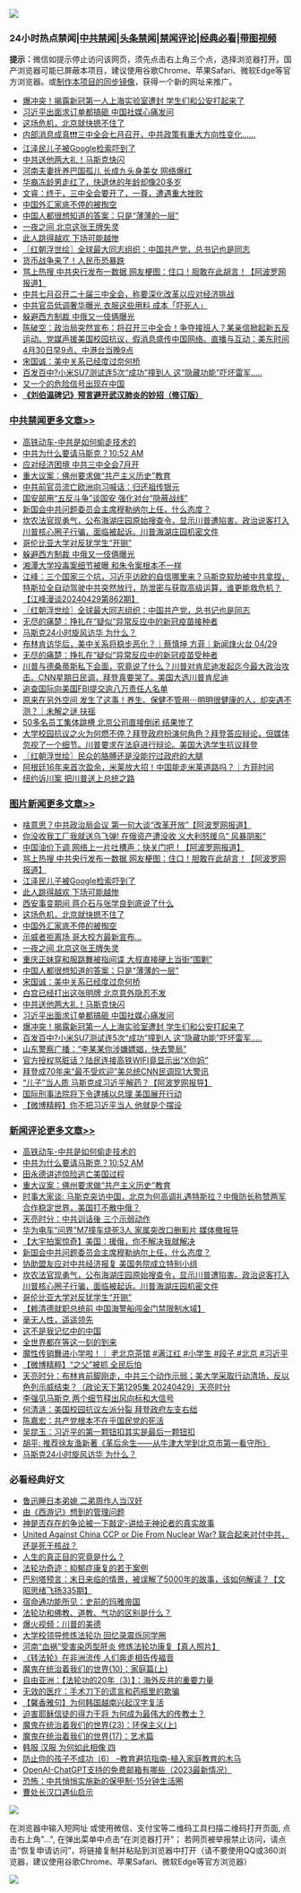 ![](https://raw.githubusercontent.com/jsvpn/jsproxy/dev/64photo/fqnews-qr.jpg)

<div id="tt">
<h3>24小时热点禁闻|<a href="#%E4%B8%AD%E5%85%B1%E7%A6%81%E9%97%BB%E6%9B%B4%E5%A4%9A%E6%96%87%E7%AB%A0">中共禁闻</a>|<a href="#%E5%9B%BE%E7%89%87%E6%96%B0%E9%97%BB%E6%9B%B4%E5%A4%9A%E6%96%87%E7%AB%A0">头条禁闻</a>|<a href="#%E6%96%B0%E9%97%BB%E8%AF%84%E8%AE%BA%E6%9B%B4%E5%A4%9A%E6%96%87%E7%AB%A0">禁闻评论|<a href="#%E5%BF%85%E7%9C%8B%E7%BB%8F%E5%85%B8%E5%A5%BD%E6%96%87">经典必看</a>|<a href="https://9290254.xyz/3" target="_blank">带图视频</a></h3>
<div><b>提示：</b>微信如提示停止访问该网页，须先点击右上角三个点，选择浏览器打开。国产浏览器可能已屏蔽本项目，建议使用谷歌Chrome、苹果Safari、微软Edge等官方浏览器。或<a href="%E5%88%B6%E4%BD%9Cgit%E7%A6%81%E9%97%BB%E9%95%9C%E5%83%8F.md">制作本项目的同步镜像</a>，获得一个新的网址来推广。</div>
<ul>

<li><a href="/topimagenews/20240430/2030588.md">爆冲突！揭露新冠第一人上海实验室遭封 学生们和公安打起来了</a></li>
<li><a href="/topimagenews/20240430/2030610.md">习近平出面求订单都搞砸 中国社媒心痛发问</a></li>
<li><a href="/topimagenews/20240430/2030706.md">这场危机，北京就快摁不住了</a></li>
<li><a href="/sohnews/20240430/2030855.md">内部消息成真❗️❗️❗️三中全会七月召开，中共政策有重大方向性变化……</a></li>
<li><a href="/topimagenews/20240430/2030711.md">江泽民儿子被Google检索吓到了</a></li>
<li><a href="/topimagenews/20240430/2030611.md">中共送他两大礼！马斯克快闪</a></li>
<li><a href="/cnnews/20240430/2030600.md">河南夫妻抚养巴国孤儿 长成九头身美女 网络爆红</a></li>
<li><a href="/cnnews/20240430/2030614.md">华裔冻龄男走红了，快退休的年龄却像20多岁</a></li>
<li><a href="/sohnews/20240430/2030828.md">文睿：终于，三中全会要开了，一尊，遭遇重大挫败</a></li>
<li><a href="/topimagenews/20240430/2030698.md">中国外汇家底不停的被掏空</a></li>
<li><a href="/topimagenews/20240430/2030662.md">中国人都很想知道的答案：只是“薄薄的一层”</a></li>
<li><a href="/topimagenews/20240430/2030696.md">一夜之间 北京这张王牌失灵</a></li>
<li><a href="/topimagenews/20240430/2030710.md">此人跳得越欢 下场可能越惨</a></li>
<li><a href="/cbnews/20240430/2030705.md">〖红朝浮世绘〗全球最大同志组织：中国共产党，总书记也是同志</a></li>
<li><a href="/finance/20240430/2030845.md">货币战争来了！人民币恐暴跌</a></li>
<li><a href="/topimagenews/20240430/2030741.md">骂上热搜 中共央行发布一数据 网友梗图：住口！胆敢在此胡言！【阿波罗网报道】</a></li>
<li><a href="/headline/20240430/2030890.md">中共七月召开二十届三中全会，称要深化改革以应对经济挑战</a></li>
<li><a href="/baitai/20240430/2030846.md">中共官员低调奢华曝光 衣服这些用料 成本「吓死人」</a></li>
<li><a href="/cbnews/20240430/2030779.md">躲避西方制裁 中俄又一伎俩曝光</a></li>
<li><a href="/sohnews/20240430/2030853.md">陈破空：政治局突然宣布：将召开三中全会！争夺接班人？某亲信掀起新五反运动。党媒声援美国校园抗议，假消息盛传中国网络。直播与互动：美东时间4月30日早9点、中港台当晚9点</a></li>
<li><a href="/topimagenews/20240430/2030632.md">宋国诚：美中关系已经度过奈何桥</a></li>
<li><a href="/topimagenews/20240430/2030583.md">百发百中?小米SU7测试连5次“成功”撞到人 这“隐藏功能”吓坏雷军…..</a></li>
<li><a href="/worldnews/20240430/2030780.md">又一个的危险信号出现在中国</a></li>
<li><b><a href="/comments/20200207/1272816.md" target="_blank">《刘伯温碑记》预言避开武汉肺炎的妙招（修订版）</a></b></li>
</ul>
</div>

<div class="catlist">
<h3><a href="/cbnews/" target="_blank">中共禁闻</a><span><a href="/cbnews/" target="_blank" rel="nofollow">更多文章>></a></span></h3>
<ul>
<li><a href="/comments/20240501/2030974.md" target="_blank">高铁动车-中共是如何偷走技术的</a></li>
<li><a href="/comments/20240501/2030957.md" target="_blank">中共为什么要请马斯克？10:52 AM</a></li>
<li><a href="/cbnews/20240501/2030946.md" target="_blank">应对经济困境 中共三中全会7月开</a></li>
<li><a href="/comments/20240430/2030930.md" target="_blank">重大议案：佛州要求做“共产主义历史”教育</a></li>
<li><a href="/cbnews/20240430/2030917.md" target="_blank">中共前官员流亡欧洲向习喊话：归还祖传银元</a></li>
<li><a href="/cbnews/20240430/2030899.md" target="_blank">国安部用“五反斗争”谈国安 强化对台“隐蔽战线”</a></li>
<li><a href="/comments/20240430/2030867.md" target="_blank">新国会中共问题委员会主席穆勒纳尔上任，什么态度？</a></li>
<li><a href="/comments/20240430/2030854.md" target="_blank">坎农法官现勇气，公布海湖庄园原始搜查令，显示川普遭陷害。政治说客打入川普核心圈子行骗，面临被起诉。川普海湖庄园机密文件</a></li>
<li><a href="/comments/20240430/2030831.md" target="_blank">哥伦比亚大学对反犹学生“开铡”</a></li>
<li><a href="/cbnews/20240430/2030779.md" target="_blank">躲避西方制裁 中俄又一伎俩曝光</a></li>
<li><a href="/cbnews/20240430/2030761.md" target="_blank">湘潭大学投毒案细节被曝 和朱令案根本不一样</a></li>
<li><a href="/cbnews/20240430/2030718.md" target="_blank">江峰：三个国家三个坑，习近平访欧的自信哪里来？马斯克软肋被中共拿捏，特斯拉全自动驾驶中共突然放行，防泄密与获取高级运算，谁更能救危机？【江峰漫谈20240429第862期】</a></li>
<li><a href="/cbnews/20240430/2030705.md" target="_blank">〖红朝浮世绘〗全球最大同志组织：中国共产党，总书记也是同志</a></li>
<li><a href="/cbnews/20240430/2030704.md" target="_blank">无尽的痛楚：挣扎在“疑似”异常反应中的新冠疫苗接种者</a></li>
<li><a href="/comments/20240430/2030633.md" target="_blank">马斯克24小时旋风访华 为什么？</a></li>
<li><a href="/comments/20240430/2030605.md" target="_blank">布林肯访华后，美中关系将稳步恶化？｜蔡慎坤 方菲｜新闻烽火台 04/29</a></li>
<li><a href="/cbnews/20240430/2030585.md" target="_blank">无尽的痛楚：挣扎在“疑似”异常反应中的新冠疫苗受种者</a></li>
<li><a href="/comments/20240430/2030550.md" target="_blank">川普与德桑蒂斯私下会面，究竟说了什么？川普对肯尼迪发起迄今最大政治攻击。CNN星期日民调，拜登真要哭了。美国大选川普肯尼迪</a></li>
<li><a href="/cbnews/20240430/2030544.md" target="_blank">追查国际向美国FBI提交逾八万责任人名单</a></li>
<li><a href="/comments/20240429/2030403.md" target="_blank">原来在另外空间 发生了这事！养生、保健不管用⋯明明很健康的人，却突遇不测？｜未解之谜 扶摇</a></li>
<li><a href="/cbnews/20240429/2030333.md" target="_blank">50多名员工集体跳槽 北京公司直接倒闭 结果惨了</a></li>
<li><a href="/comments/20240429/2030306.md" target="_blank">大学校园抗议之火为何燃不停？拜登政府扮演何角色？拜登答应辩论，但媒体忽视了一个细节。川普要求在法庭进行辩论。美国大选学生抗议拜登</a></li>
<li><a href="/cbnews/20240429/2030271.md" target="_blank">〖红朝浮世绘〗民众的胳膊还是没能拧过政府的大腿</a></li>
<li><a href="/comments/20240429/2030260.md" target="_blank">阿根廷16年来首次盈余，米莱放大招！中国能走米莱道路吗？｜方菲时间</a></li>
<li><a href="/comments/20240429/2030254.md" target="_blank">纽约诉川案 把川普送上总统之路</a></li>

</ul>
</div>
<div class="catlist">
<h3><a href="/topimagenews/" target="_blank">图片新闻</a><span><a href="/topimagenews/" target="_blank" rel="nofollow">更多文章>></a></span></h3>
<ul>
<li><a href="/topimagenews/20240501/2030960.md" target="_blank">啥意思？中共政治局会议 第一句大谈“改革开放”【阿波罗网报道】</a></li>
<li><a href="/topimagenews/20240501/2030954.md" target="_blank">你没收我工厂我就送乌飞弹! 在俄资产遭没收 义大利怒援乌“ 风暴阴影”</a></li>
<li><a href="/topimagenews/20240430/2030914.md" target="_blank">中国油价下调 网络上一片吐槽声：快关门吧！【阿波罗网报道】</a></li>
<li><a href="/topimagenews/20240430/2030741.md" target="_blank">骂上热搜 中共央行发布一数据 网友梗图：住口！胆敢在此胡言！【阿波罗网报道】</a></li>
<li><a href="/topimagenews/20240430/2030711.md" target="_blank">江泽民儿子被Google检索吓到了</a></li>
<li><a href="/topimagenews/20240430/2030710.md" target="_blank">此人跳得越欢 下场可能越惨</a></li>
<li><a href="/topimagenews/20240430/2030709.md" target="_blank">西安事变期间 蒋介石与张学良到底说了什么</a></li>
<li><a href="/topimagenews/20240430/2030706.md" target="_blank">这场危机，北京就快摁不住了</a></li>
<li><a href="/topimagenews/20240430/2030698.md" target="_blank">中国外汇家底不停的被掏空</a></li>
<li><a href="/topimagenews/20240430/2030697.md" target="_blank">示威者拒离场 哥大校方最新宣布…</a></li>
<li><a href="/topimagenews/20240430/2030696.md" target="_blank">一夜之间 北京这张王牌失灵</a></li>
<li><a href="/topimagenews/20240430/2030682.md" target="_blank">重庆正妹穿和服跳舞被指间谍 大叔直接硬上当街“围剿”</a></li>
<li><a href="/topimagenews/20240430/2030662.md" target="_blank">中国人都很想知道的答案：只是“薄薄的一层”</a></li>
<li><a href="/topimagenews/20240430/2030632.md" target="_blank">宋国诚：美中关系已经度过奈何桥</a></li>
<li><a href="/topimagenews/20240430/2030631.md" target="_blank">白宫已经打出这张明牌 北京意外隐忍不发</a></li>
<li><a href="/topimagenews/20240430/2030611.md" target="_blank">中共送他两大礼！马斯克快闪</a></li>
<li><a href="/topimagenews/20240430/2030610.md" target="_blank">习近平出面求订单都搞砸 中国社媒心痛发问</a></li>
<li><a href="/topimagenews/20240430/2030588.md" target="_blank">爆冲突！揭露新冠第一人上海实验室遭封 学生们和公安打起来了</a></li>
<li><a href="/topimagenews/20240430/2030583.md" target="_blank">百发百中?小米SU7测试连5次“成功”撞到人 这“隐藏功能”吓坏雷军…..</a></li>
<li><a href="/topimagenews/20240429/2030444.md" target="_blank">山东警察广播：“李某某你涉嫌嫖娼，快去警局”</a></li>
<li><a href="/topimagenews/20240429/2030356.md" target="_blank">官方授权骂脏话？陆民连接高铁WIFI竟显示出“X你妈”</a></li>
<li><a href="/topimagenews/20240429/2030355.md" target="_blank">拜登成70年来“最不受欢迎”美总统CNN民调现1大警讯</a></li>
<li><a href="/topimagenews/20240429/2030351.md" target="_blank">“儿子”当人质 马斯克成习近平解药？【阿波罗网报导】</a></li>
<li><a href="/topimagenews/20240429/2030332.md" target="_blank">国际刑事法院将下令逮捕以总理 美国展开行动</a></li>
<li><a href="/topimagenews/20240429/2030318.md" target="_blank">【微博精粹】你不把习近平当人 他就是个摆设</a></li>

</ul>
</div>
<div class="catlist">
<h3><a href="/comments/" target="_blank">新闻评论</a><span><a href="/comments/" target="_blank" rel="nofollow">更多文章>></a></span></h3>
<ul>
<li><a href="/comments/20240501/2030974.md" target="_blank">高铁动车-中共是如何偷走技术的</a></li>
<li><a href="/comments/20240501/2030957.md" target="_blank">中共为什么要请马斯克？10:52 AM</a></li>
<li><a href="/comments/20240430/2030932.md" target="_blank">田永德讲述惊险逃亡美国过程</a></li>
<li><a href="/comments/20240430/2030930.md" target="_blank">重大议案：佛州要求做“共产主义历史”教育</a></li>
<li><a href="/comments/20240430/2030915.md" target="_blank">时事大家谈: 马斯克突访中国，北京为何高调礼遇特斯拉？中俄防长称赞两军合作稳定世界，美国打不散中俄？</a></li>
<li><a href="/comments/20240430/2030913.md" target="_blank">天亮时分：中共训话後 三个示弱动作</a></li>
<li><a href="/comments/20240430/2030881.md" target="_blank">华为电车“问界”M7撞车烧死3人 家属突改口删影片 媒体撤报导</a></li>
<li><a href="/comments/20240430/2030880.md" target="_blank">【大宇拍案惊奇】美国：援俄，你不解决我就解决</a></li>
<li><a href="/comments/20240430/2030867.md" target="_blank">新国会中共问题委员会主席穆勒纳尔上任，什么态度？</a></li>
<li><a href="/comments/20240430/2030864.md" target="_blank">协助盟友应对中共经济报复 美国务院成立特别小组</a></li>
<li><a href="/comments/20240430/2030854.md" target="_blank">坎农法官现勇气，公布海湖庄园原始搜查令，显示川普遭陷害。政治说客打入川普核心圈子行骗，面临被起诉。川普海湖庄园机密文件</a></li>
<li><a href="/comments/20240430/2030831.md" target="_blank">哥伦比亚大学对反犹学生“开铡”</a></li>
<li><a href="/comments/20240430/2030790.md" target="_blank">【赖清德就职总统前 中国海警船闯金门禁限制水域】</a></li>
<li><a href="/comments/20240430/2030781.md" target="_blank">毫无人性，遥遥领先</a></li>
<li><a href="/comments/20240430/2030766.md" target="_blank">这不是我记忆中的中国</a></li>
<li><a href="/comments/20240430/2030707.md" target="_blank">全世界都在等这一刻的到来</a></li>
<li><a href="/comments/20240430/2030695.md" target="_blank">魔性传销舞进小学啦！｜ 老北京茶馆 #满江红 #小学生 #段子 #北京 #习近平</a></li>
<li><a href="/comments/20240430/2030665.md" target="_blank">【微博精粹】“之父”被抓 全民后怕</a></li>
<li><a href="/comments/20240430/2030657.md" target="_blank">天亮时分：布林肯前脚刚走，中共三个动作示弱；美大学采取行动清场，反以色列示威结束？（政论天下第1295集 20240429）天亮时分</a></li>
<li><a href="/comments/20240430/2030639.md" target="_blank">李强见马斯克 两个细节释出风向标和大信号</a></li>
<li><a href="/comments/20240430/2030638.md" target="_blank">何清涟：美国校园抗议左派分裂 拜登政府左支右绌</a></li>
<li><a href="/comments/20240430/2030637.md" target="_blank">陈嘉宏：共产党根本不在乎国民党的死活</a></li>
<li><a href="/comments/20240430/2030636.md" target="_blank">吴昆玉：习近平的第一颗钮扣其实是最后一颗钮扣</a></li>
<li><a href="/comments/20240430/2030635.md" target="_blank">胡平: 推荐徐友渔新著《革后余生——从牛津大学到北京市第一看守所》</a></li>
<li><a href="/comments/20240430/2030633.md" target="_blank">马斯克24小时旋风访华 为什么？</a></li>

</ul>
</div>

<div class="catlist">
<h3>必看经典好文</h3>
<ul>
<li><a href="/comments/20220408/1716379.md" target="_blank">鲁迅睡日本弟媳 二弟周作人当汉奸</a></li>
<li><a href="/cbnews/20211017/1639767.md" target="_blank">由《西游记》想到的管理问题</a></li>
<li><a href="/tculture/20120629/35483.md" target="_blank">神是否存在的争论被一下敲定-讲给无神论者的真实故事</a></li>
<li><a href="/comments/20200820/1451960.md" target="_blank">United Against China CCP or Die From Nuclear War? 联合起来对付中共，还是死于核战？</a></li>
<li><a href="/comments/20220717/1759493.md" target="_blank">人生的真正目的究竟是什么？</a></li>
<li><a href="/cbnews/20220708/1755180.md" target="_blank">法轮功奇迹：抑郁症康复的若干案例</a></li>
<li><a href="/sohnews/20240322/2015902.md" target="_blank">巴别塔预言：末日来临的情景，被误解了5000年的故事，该如何解读？【文昭思绪飞扬335期】</a></li>
<li><a href="/cbnews/20180711/970353.md" target="_blank">宿命通功能所见：史前的玛雅帝国</a></li>
<li><a href="/comments/20220329/1711172.md" target="_blank">法轮功和佛教、道教、气功的区别是什么？</a></li>
<li><a href="/comments/20240416/2025464.md" target="_blank">爆火视频：川普的美德</a></li>
<li><a href="/cbnews/20210517/1548104.md" target="_blank">大学校领导修炼法轮功 回忆录震烁同学圈</a></li>
<li><a href="/comments/20210720/1514622.md" target="_blank">河南“血祸”受害染丙型肝炎 修炼法轮功康复【真人照片】</a></li>
<li><a href="/comments/20210509/1542786.md" target="_blank">《转法轮》在非洲流传 人们奔走相告传福音</a></li>
<li><a href="/topimagenews/20180529/950153.md" target="_blank">魔鬼在统治着我们的世界(10)：家庭篇(上)</a></li>
<li><a href="/comments/20190806/1168435.md" target="_blank">自由亚洲：【法轮功的20年（3）】：海外反共的重要力量</a></li>
<li><a href="/sohnews/20160119/493472.md" target="_blank">无效的医疗：手术刀下的谎言和药瓶里的欺骗</a></li>
<li><a href="/bannedvideo/20210301/1495767.md" target="_blank">【馨香雅句】为何韩国越南兴起汉字复活</a></li>
<li><a href="/comments/20200622/1346846.md" target="_blank">迫害耶稣信徒的得力干将  为何成为最伟大的传教士？</a></li>
<li><a href="/ssgc/20180904/993719.md" target="_blank">魔鬼在统治着我们的世界(23)：环保主义(上)</a></li>
<li><a href="/topimagenews/20180620/960677.md" target="_blank">魔鬼在统治着我们的世界(17)：艺术篇</a></li>
<li><a href="/bannedvideo/20220403/1714030.md" target="_blank">韩服 汉服 为何如此相像 四</a></li>
<li><a href="/comments/20230921/1905929.md" target="_blank">防止你的孩子不成功（6） &#8211;教育避坑指南-植入家庭教育的木马</a></li>
<li><a href="/comments/20230515/1884431.md" target="_blank">OpenAI-ChatGPT支持的免费邮箱有哪些（2023最新情况）</a></li>
<li><a href="/baitai/20200711/1359005.md" target="_blank">恐怖：中共悄悄实施新的保甲制-15分钟生活圈</a></li>
<li><a href="/comments/20230417/1873184.md" target="_blank">曹处长汉口遇仙启示</a></li>

</ul>
</div>

![](https://raw.githubusercontent.com/jsvpn/jsproxy/dev/64photo/fqnews-qr.jpg)

在浏览器中输入短网址 或使用微信、支付宝等二维码工具扫描二维码打开页面, 点击右上角"...", 在弹出菜单中点击“在浏览器打开”； 若网页被举报禁止访问，请点击“恢复申请访问”，将链接复制并粘贴到浏览器中打开（请不要使用QQ或360浏览器，建议使用谷歌Chrome、苹果Safari、微软Edge等官方浏览器）

![](https://raw.githubusercontent.com/jsvpn/jsproxy/dev/64photo/wx.jpg)